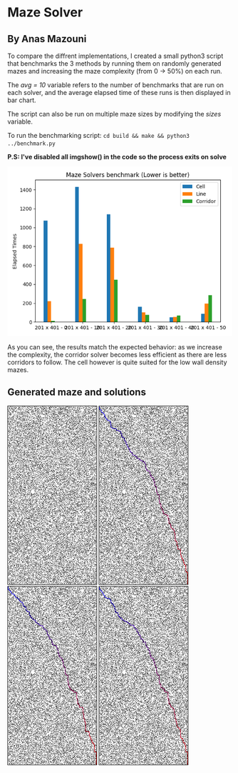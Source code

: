# Maze Solver
## By Anas Mazouni

To compare the diffrent implementations, I created a small python3 script that benchmarks the 3 methods by running them on randomly generated mazes and increasing the maze complexity (from 0 -> 50%) on each run.

The *avg = 10* variable refers to the number of benchmarks that are run on each solver, and the average elapsed time of these runs is then displayed in bar chart.

The script can also be run on multiple maze sizes by modifying the *sizes* variable.

To run the benchmarking script:
` cd build && make && python3 ../benchmark.py `


**P.S: I've disabled all imgshow() in the code so the process exits on solve**

![Benchmark Results.png](benchmark_results.png)

As you can see, the results match the expected behavior: as we increase the complexity, the corridor solver becomes less efficient as there are less corridors to follow. The cell however is quite suited for the low wall density mazes.
## Generated maze and solutions
![Maze](mazes/maze.png)
![Maze solved by cell](mazes/maze_cell.png)
![Maze solved by corridor](mazes/maze_corridor.png)
![Maze solved by line](mazes/maze_line.png)

